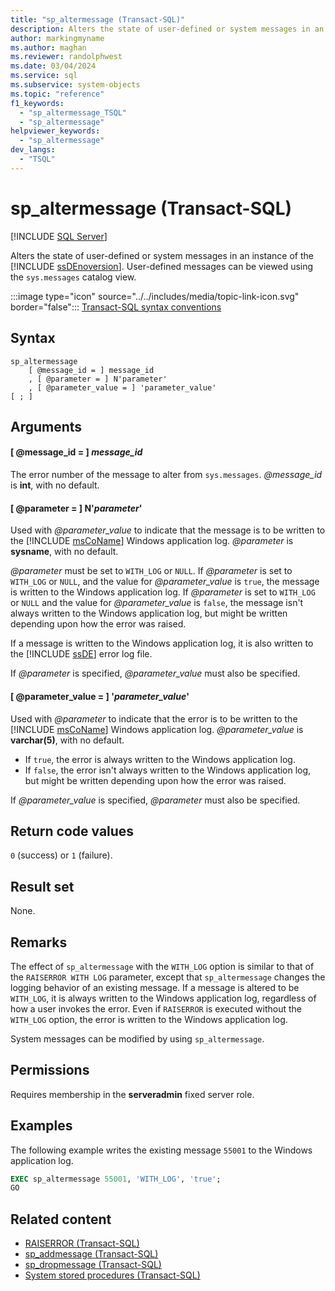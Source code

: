 ```yaml
---
title: "sp_altermessage (Transact-SQL)"
description: Alters the state of user-defined or system messages in an instance of the SQL Server Database Engine.
author: markingmyname
ms.author: maghan
ms.reviewer: randolphwest
ms.date: 03/04/2024
ms.service: sql
ms.subservice: system-objects
ms.topic: "reference"
f1_keywords:
  - "sp_altermessage_TSQL"
  - "sp_altermessage"
helpviewer_keywords:
  - "sp_altermessage"
dev_langs:
  - "TSQL"
---
```

# sp_altermessage (Transact-SQL)

[!INCLUDE [SQL Server](../../includes/applies-to-version/sqlserver.md)]

Alters the state of user-defined or system messages in an instance of the [!INCLUDE [ssDEnoversion](../../includes/ssdenoversion-md.md)]. User-defined messages can be viewed using the `sys.messages` catalog view.

:::image type="icon" source="../../includes/media/topic-link-icon.svg" border="false"::: [Transact-SQL syntax conventions](../../t-sql/language-elements/transact-sql-syntax-conventions-transact-sql.md)

## Syntax

```syntaxsql
sp_altermessage
    [ @message_id = ] message_id
    , [ @parameter = ] N'parameter'
    , [ @parameter_value = ] 'parameter_value'
[ ; ]
```

## Arguments

#### [ @message_id = ] *message_id*

The error number of the message to alter from `sys.messages`. *@message_id* is **int**, with no default.

#### [ @parameter = ] N'*parameter*'

Used with *@parameter_value* to indicate that the message is to be written to the [!INCLUDE [msCoName](../../includes/msconame-md.md)] Windows application log. *@parameter* is **sysname**, with no default.

*@parameter* must be set to `WITH_LOG` or `NULL`. If *@parameter* is set to `WITH_LOG` or `NULL`, and the value for *@parameter_value* is `true`, the message is written to the Windows application log. If *@parameter* is set to `WITH_LOG` or `NULL` and the value for *@parameter_value* is `false`, the message isn't always written to the Windows application log, but might be written depending upon how the error was raised.

If a message is written to the Windows application log, it is also written to the [!INCLUDE [ssDE](../../includes/ssde-md.md)] error log file.

If *@parameter* is specified, *@parameter_value* must also be specified.

#### [ @parameter_value = ] '*parameter_value*'

Used with *@parameter* to indicate that the error is to be written to the [!INCLUDE [msCoName](../../includes/msconame-md.md)] Windows application log. *@parameter_value* is **varchar(5)**, with no default.

- If `true`, the error is always written to the Windows application log.
- If `false`, the error isn't always written to the Windows application log, but might be written depending upon how the error was raised.

If *@parameter_value* is specified, *@parameter* must also be specified.

## Return code values

`0` (success) or `1` (failure).

## Result set

None.

## Remarks

The effect of `sp_altermessage` with the `WITH_LOG` option is similar to that of the `RAISERROR WITH LOG` parameter, except that `sp_altermessage` changes the logging behavior of an existing message. If a message is altered to be `WITH_LOG`, it is always written to the Windows application log, regardless of how a user invokes the error. Even if `RAISERROR` is executed without the `WITH_LOG` option, the error is written to the Windows application log.

System messages can be modified by using `sp_altermessage`.

## Permissions

Requires membership in the **serveradmin** fixed server role.

## Examples

The following example writes the existing message `55001` to the Windows application log.

```sql
EXEC sp_altermessage 55001, 'WITH_LOG', 'true';
GO
```

## Related content

- [RAISERROR (Transact-SQL)](../../t-sql/language-elements/raiserror-transact-sql.md)
- [sp_addmessage (Transact-SQL)](sp-addmessage-transact-sql.md)
- [sp_dropmessage (Transact-SQL)](sp-dropmessage-transact-sql.md)
- [System stored procedures (Transact-SQL)](system-stored-procedures-transact-sql.md)
